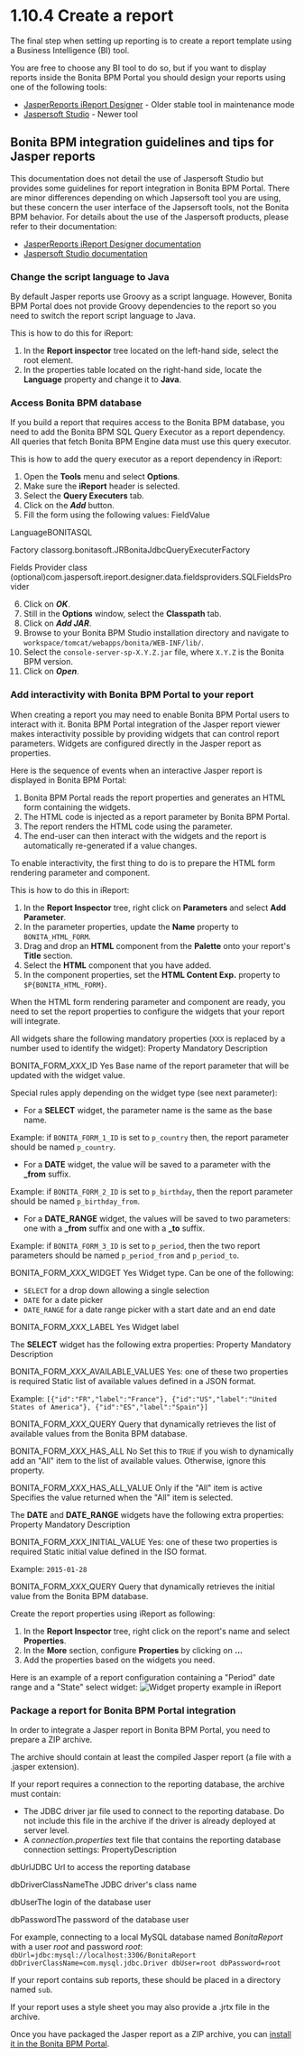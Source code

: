 # 1.10.4 Create a report

The final step when setting up reporting is to create a report template using a Business Intelligence (BI) tool.

You are free to choose any BI tool to do so, but if you want to display reports inside the Bonita BPM Portal you should design your reports using one of the following tools:

* [JasperReports iReport Designer](http://community.jaspersoft.com/project/ireport-designer) - Older stable tool in maintenance mode
* [Jaspersoft Studio](http://community.jaspersoft.com/project/jaspersoft-studio) - Newer tool

## Bonita BPM integration guidelines and tips for Jasper reports

This documentation does not detail the use of Jaspersoft Studio but provides some guidelines for report integration in Bonita BPM Portal. 
There are minor differences depending on which Japsersoft tool you are using, but these concern the user interface of the Japsersoft tools, not the Bonita BPM behavior.
For details about the use of the Jaspersoft products, please refer to their documentation:

* [JasperReports iReport Designer documentation](http://community.jaspersoft.com/project/ireport-designer/resources)
* [Jaspersoft Studio documentation](http://community.jaspersoft.com/project/jaspersoft-studio/resources)

### Change the script language to Java

By default Jasper reports use Groovy as a script language. 
However, Bonita BPM Portal does not provide Groovy dependencies to the report so you need to switch the report script language to Java.


This is how to do this for iReport:

1. In the **Report inspector** tree located on the left-hand side, select the root element.
2. In the properties table located on the right-hand side, locate the **Language** property and change it to **Java**.

### Access Bonita BPM database

If you build a report that requires access to the Bonita BPM database, you need to add the Bonita BPM SQL Query Executor as a report dependency.
All queries that fetch Bonita BPM Engine data must use this query executor.


This is how to add the query executor as a report dependency in iReport:

1. Open the **Tools** menu and select **Options**.
2. Make sure the **iReport** header is selected.
3. Select the **Query Executers** tab.
4. Click on the **_Add_** button.
5. Fill the form using the following values:
FieldValue

LanguageBONITASQL

Factory classorg.bonitasoft.JRBonitaJdbcQueryExecuterFactory

Fields Provider class (optional)com.jaspersoft.ireport.designer.data.fieldsproviders.SQLFieldsProvider


6. Click on **_OK_**.
7. Still in the **Options** window, select the **Classpath** tab.
8. Click on **_Add JAR_**.
9. Browse to your Bonita BPM Studio installation directory and navigate to `workspace/tomcat/webapps/bonita/WEB-INF/lib/`.
10. Select the `console-server-sp-X.Y.Z.jar` file, where `X.Y.Z` is the Bonita BPM version.
11. Click on **_Open_**.

### Add interactivity with Bonita BPM Portal to your report

When creating a report you may need to enable Bonita BPM Portal users to interact with it.
Bonita BPM Portal integration of the Jasper report viewer makes interactivity possible by providing widgets that can control report parameters.
Widgets are configured directly in the Jasper report as properties.


Here is the sequence of events when an interactive Jasper report is displayed in Bonita BPM Portal:

1. Bonita BPM Portal reads the report properties and generates an HTML form containing the widgets.
2. The HTML code is injected as a report parameter by Bonita BPM Portal.
3. The report renders the HTML code using the parameter.
4. The end-user can then interact with the widgets and the report is automatically re-generated if a value changes.

To enable interactivity, the first thing to do is to prepare the HTML form rendering parameter and component.

This is how to do this in iReport:

1. In the **Report Inspector** tree, right click on **Parameters** and select **Add Parameter**.
2. In the parameter properties, update the **Name** property to `BONITA_HTML_FORM`.
3. Drag and drop an **HTML** component from the **Palette** onto your report's **Title** section.
4. Select the **HTML** component that you have added.
5. In the component properties, set the **HTML Content Exp.** property to `$P{BONITA_HTML_FORM}`.

When the HTML form rendering parameter and component are ready, you need to set the report properties to configure the widgets that your report will integrate.


All widgets share the following mandatory properties (`XXX` is replaced by a number used to identify the widget):
Property
Mandatory
Description

BONITA\_FORM\__XXX_\_ID
Yes
Base name of the report parameter that will be updated with the widget value.  

Special rules apply depending on the widget type (see next parameter):  

* For a **SELECT** widget, the parameter name is the same as the base name.  

Example: if `BONITA_FORM_1_ID` is set to `p_country` then, the report parameter should be named `p_country`.
* For a **DATE** widget, the value will be saved to a parameter with the **\_from** suffix.  

Example: if `BONITA_FORM_2_ID` is set to `p_birthday`, then the report parameter should be named `p_birthday_from`.
* For a **DATE\_RANGE** widget, the values will be saved to two parameters: one with a **\_from** suffix and one with a **\_to** suffix.  

Example: if `BONITA_FORM_3_ID` is set to `p_period`, then the two report parameters should be named `p_period_from` and `p_period_to`.



BONITA\_FORM\__XXX_\_WIDGET
Yes
Widget type. Can be one of the following:

* `SELECT` for a drop down allowing a single selection
* `DATE` for a date picker
* `DATE_RANGE` for a date range picker with a start date and an end date


BONITA\_FORM\__XXX_\_LABEL
Yes
Widget label

The **SELECT** widget has the following extra properties:
Property
Mandatory
Description

BONITA\_FORM\__XXX_\_AVAILABLE\_VALUES
Yes: one of these two properties is required
Static list of available values defined in a JSON format.  

Example: `[{"id":"FR","label":"France"}, {"id":"US","label":"United States of America"}, {"id":"ES","label":"Spain"}]`


BONITA\_FORM\__XXX_\_QUERY
Query that dynamically retrieves the list of available values from the Bonita BPM database.

BONITA\_FORM\__XXX_\_HAS\_ALL
No
Set this to `TRUE` if you wish to dynamically add an "All" item to the list of available values. Otherwise, ignore this property.

BONITA\_FORM\__XXX_\_HAS\_ALL\_VALUE
Only if the "All" item is active
Specifies the value returned when the "All" item is selected.

The **DATE** and **DATE\_RANGE** widgets have the following extra properties:
Property
Mandatory
Description

BONITA\_FORM\__XXX_\_INITIAL\_VALUE
Yes: one of these two properties is required
Static initial value defined in the ISO format.  

Example: `2015-01-28`

BONITA\_FORM\__XXX_\_QUERY
Query that dynamically retrieves the initial value from the Bonita BPM database.

Create the report properties using iReport as following:

1. In the **Report Inspector** tree, right click on the report's name and select **Properties**.
2. In the **More** section, configure **Properties** by clicking on **...**
3. Add the properties based on the widgets you need.

Here is an example of a report configuration containing a "Period" date range and a "State" select widget:
![Widget property example in iReport](images/images-6_0/exampleswidgets.png)

### Package a report for Bonita BPM Portal integration

In order to integrate a Jasper report in Bonita BPM Portal, you need to prepare a ZIP archive.


The archive should contain at least the compiled Jasper report (a file with a .jasper extension).

If your report requires a connection to the reporting database, the archive must contain:

* The JDBC driver jar file used to connect to the reporting database. Do not include this file in the archive if the driver is already deployed at server level.
* A _connection.properties_ text file that contains the reporting database connection settings:
PropertyDescription

dbUrlJDBC Url to access the reporting database

dbDriverClassNameThe JDBC driver's class name

dbUserThe login of the database user

dbPasswordThe password of the database user

For example, connecting to a local MySQL database named _BonitaReport_ with a user _root_ and password _root_:
`
dbUrl=jdbc:mysql://localhost:3306/BonitaReport
dbDriverClassName=com.mysql.jdbc.Driver
dbUser=root
dbPassword=root
`


If your report contains sub reports, these should be placed in a directory named `sub`.

If your report uses a style sheet you may also provide a .jrtx file in the archive.


Once you have packaged the Jasper report as a ZIP archive, you can [install it in the Bonita BPM Portal](/analytics-0#install).